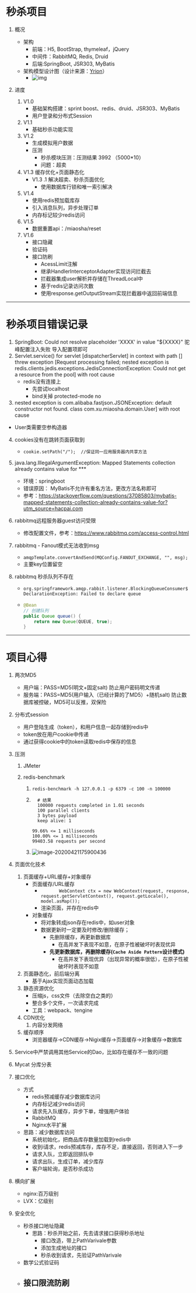 # 秒杀项目

1. 概况
   - 架构
     - 前端：H5, BootStrap, thymeleaf，jQuery
     - 中间件：RabbitMQ, Redis, Druid
     - 后端:SpringBoot, JSR303, MyBatis
   - 架构模型设计图（设计来源：[Yrion](https://www.cnblogs.com/wyq178/)）
     - ![img](README.assets/1066538-20191218003313069-325957542.png)

2. 进度
   1. V1.0
      - 基础架构搭建：sprint boost、redis、druid、JSR303、MyBatis
      - 用户登录和分布式Session
   2. V1.1
      - 基础秒杀功能实现
   3. V1.2
      - 生成模拟用户数据
      - 压测
        - 秒杀模块压测：压测结果 3992 （5000*10）
        - 问题：超卖
   4. V1.3 缓存优化+页面静态化
      - V1.3 .1 解决超卖、秒杀页面优化
        - 使用数据库行锁和唯一索引解决
   5. V1.4 
      - 使用redis预加载库存
      - 引入消息队列，异步处理订单
      - 内存标记较少redis访问
   6. V1.5
      - 数据重置api：/miaosha/reset
   7. V1.6
      - 接口隐藏
      - 验证码
      - 接口防刷
        - AcessLimit注解
        - 继承HandlerInterceptorAdapter实现访问拦截去
        - 拦截器集成user解析并存储在ThreadLocal中
        - 基于redis记录访问次数
        - 使用response.getOutputStream实现拦截器中返回前端信息



---

# 秒杀项目错误记录

1. SpringBoot: Could not resolve placeholder 'XXXX' in value "${XXXX}"   驼峰配置注入失败 导入配置项即可
2. Servlet.service() for servlet [dispatcherServlet] in context with path [] threw exception [Request processing failed; nested exception is redis.clients.jedis.exceptions.JedisConnectionException: Could not get a resource from the pool] with root cause
   - redis没有连接上
     - 先尝试localhost
     - bind关掉
       protected-mode no
3. nested exception is com.alibaba.fastjson.JSONException: default constructor not found. class com.xu.miaosha.domain.User] with root cause

- User类需要空参构造器

4. cookies没有在跳转页面获取到

   - ```
     cookie.setPath("/");  //保证同一应用服务器内共享方法
     ```

5. java.lang.IllegalArgumentException: Mapped Statements collection already contains value for ***
   - 环境：springboot
   - 错误原因： MyBatis不允许有重名方法，更改方法名称即可
   - 参考：https://stackoverflow.com/questions/37085803/mybatis-mapped-statements-collection-already-contains-value-for?utm_source=hacpai.com
   
6. rabbitmq远程服务器guest访问受限

   - 修改配置文件，参考：https://www.rabbitmq.com/access-control.html

7. rabbitmq - Fanout模式无法收到msg

   - `amqpTemplate.convertAndSend(MQConfig.FANOUT_EXCHANGE, "", msg);`
   - 主要key位置留空

8. rabbitmq 秒杀队列不存在

   - `org.springframework.amqp.rabbit.listener.BlockingQueueConsumer$DeclarationException: Failed to declare queue`

   - ```java
     @Bean
     // 创建队列
     public Queue queue() {
         return new Queue(QUEUE, true);
     }
     ```

---

# 项目心得

1. 两次MD5
   - 用户端：PASS=MD5(明文+固定salt)  防止用户密码明文传递
   - 服务端：PASS=MD5(用户输入（已经计算的了MD5）+随机salt)   防止数据库被控破，MD5可以反推，双保险
   
2. 分布式session
   - 用户登陆生成（token），和用户信息一起存储到redis中
   - token放在用户cookie中传递
   - 通过获得cookie中的token读取redis中保存的信息
   
3. 压测

   1. JMeter

   2. redis-benchmark

      1. `redis-benchmark -h 127.0.0.1 -p 6379 -c 100 -n 100000`

      2. ```
           # 结果
           100000 requests completed in 1.01 seconds
           100 parallel clients
           3 bytes payload
           keep alive: 1
            
         99.66% <= 1 milliseconds
         100.00% <= 1 milliseconds
         99403.58 requests per second
         ```

      3. ![image-20200421175900436](README.assets/image-20200421175900436.png)
   
4. 页面优化技术

   1. 页面缓存+URL缓存+对象缓存
      - 页面缓存/URL缓存
        - `       WebContext ctx = new WebContext(request, response, request.getServletContext(), request.getLocale(), model.asMap());`
        - 渲染页面，并存在redis中
      - 对象缓存
        - 将对象转成json存在redis中，如user对象
        - 数据更新时一定要及时修改/删除缓存；
          - 先删除缓存，再更新数据库
            - 在高并发下表现不如意，在原子性被破坏时表现优异
          - **先更新数据库，再删除缓存(`Cache Aside Pattern`设计模式)**
            - 在高并发下表现优异（出现异常的概率很低），在原子性被破坏时表现不如意
   2. 页面静态化，前后端分离
      - 基于Ajax实现页面动态加载
   3. 静态资源优化
      - 压缩js，css文件（去除空白之类的）
      - 整合多个文件，一次请求完成  
      - 工具：webpack、tengine
   4. CDN优化
      1. 内容分发网络
   5. 缓存顺序
      - 浏览器缓存→CDN缓存→Nigix缓存→页面缓存→对象缓存→数据库

5. Service中严禁调用其他Service的Dao，比如存在缓存不一致的问题

6. Mycat 分库分表

7. 接口优化

   - 方式
     - redis预减缓存减少数据库访问
     - 内存标记减少redis访问
     - 请求先入队缓存，异步下单，增强用户体验
     - RabbitMQ
     - Nginx水平扩展
   - 思路：减少数据库访问
     - 系统初始化，把商品库存数量加载到redis中
     - 收到i请求，redis预减库存，库存不足，直接返回，否则进入下一步
     - 请求入队，立即返回排队中
     - 请求出队，生成订单，减少库存
     - 客户端轮询，是否秒杀成功
   
8. 横向扩展

   - nginx:百万级别
   - LVX：亿级别

9. 安全优化

   - 秒杀接口地址隐藏
     - 思路：秒杀开始之前，先去请求接口获得秒杀地址
       - 接口改造，带上PathVarivale参数
       - 添加生成地址的接口
       - 秒杀收到请求，先验证PathVarivale
   - 数学公式验证码
   - 接口限流防刷
     - 